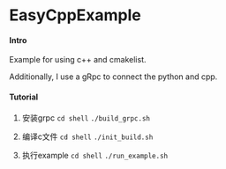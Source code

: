 # EasyCppExample

#### Intro

Example for using c++ and cmakelist.

Additionally, I use a gRpc to connect the python and cpp.


#### Tutorial

1. 安装grpc
`cd shell`
`./build_grpc.sh`

2. 编译c文件
`cd shell`
`./init_build.sh`

3. 执行example
`cd shell`
`./run_example.sh`




